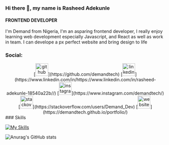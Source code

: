 ### Hi there 👋, my name is Rasheed Adekunle
#### FRONTEND DEVELOPER

I'm Demand from Nigeria, I'm an asparing frontend developer, I really enjoy learning web development especially Javascript, and React as well as work in team. I can develope a px perfect website and bring design to life

### Social:
<div align="center">
[<img src='https://cdn.jsdelivr.net/npm/simple-icons@3.0.1/icons/github.svg' alt='github' height='40'>](https://github.com/demandtech)  [<img src='https://cdn.jsdelivr.net/npm/simple-icons@3.0.1/icons/linkedin.svg' alt='linkedin' height='40'>](https://www.linkedin.com/in/https://www.linkedin.com/in/rasheed-adekunle-18540a22b//)  [<img src='https://cdn.jsdelivr.net/npm/simple-icons@3.0.1/icons/instagram.svg' alt='instagram' height='40'>](https://www.instagram.com/demandtech/)  [<img src='https://cdn.jsdelivr.net/npm/simple-icons@3.0.1/icons/stackoverflow.svg' alt='stackoverflow' height='40'>](https://stackoverflow.com/users/Demand_Dev)  [<img src='https://cdn.jsdelivr.net/npm/simple-icons@3.0.1/icons/icloud.svg' alt='website' height='40'>](https://demandtech.github.io/portfolio/)  
</div>
### Skills

[![My Skills](https://skillicons.dev/icons?i=js,html,css,bootstrap,git,figma,react,sass,nextjs&perline=3)](https://skillicons.dev)

![Anurag's GitHub stats](https://github-readme-stats.vercel.app/api?username=demandtech&show_icons=true&theme=radical)

